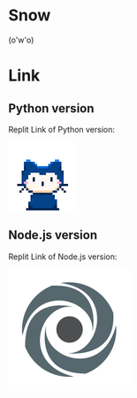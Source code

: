 # Snow

(o'w'o)


# Link

## Python version

Replit Link of Python version:

[![](https://github.com/CuteQQQ/Snow/blob/main/mona-whisper.gif?raw=true)](https://replit.com/@CuteQQQ/Snowpython?v=1)

## Node.js version

Replit Link of Node.js version:

[![](https://github.com/CuteQQQ/Snow/blob/main/replit_icon.png?raw=true)](https://replit.com/@CuteQQQ/Snownodejs?v=1)
